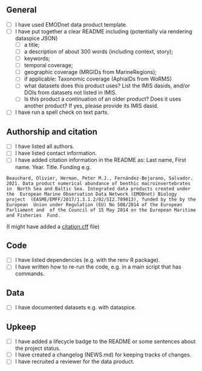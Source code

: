 ## General

- [ ] I have used EMODnet data product template.
- [ ] I have put together a clear README including (potentially via rendering dataspice JSON)
    - [ ] a title;
    - [ ] a description of about 300 words (including context, story);
    - [ ] keywords;
    - [ ] temporal coverage;
    - [ ] geographic coverage (MRGIDs from MarineRegions);
    - [ ] if applicable: Taxonomic coverage (AphiaIDs from WoRMS)
    - [ ] what datasets does this product uses? List the IMIS dasids, and/or DOIs from datasets not listed in IMIS.
   - [ ] Is this product a continuation of an older product? Does it uses another product? If yes, please provide its IMIS dasid.
- [ ] I have run a spell check on text parts.

## Authorship and citation

- [ ] I have listed all authors.
- [ ] I have listed contact information.
- [ ] I have added citation information in the README as: Last name, First name. Year. Title. Funding e.g.

```
Beauchard, Olivier, Herman, Peter M.J., Fernández-Bejarano, Salvador.  2021. Data product numerical abundance of benthic macroinvertebrates in  North Sea and Baltic Sea. Integrated data products created under the  European Marine Observation Data Network (EMODnet) Biology project  (EASME/EMFF/2017/1.3.1.2/02/SI2.789013), funded by the by the European  Union under Regulation (EU) No 508/2014 of the European Parliament and  of the Council of 15 May 2014 on the European Maritime and Fisheries  Fund.
```

(I might have added a [citation.cff](https://docs.github.com/en/repositories/managing-your-repositorys-settings-and-features/customizing-your-repository/about-citation-files) file)

## Code

- [ ] I have listed dependencies (e.g. with the renv R package).
- [ ] I have written how to re-run the code, e.g. in a main script that has commands.

## Data

- [ ] I have documented datasets e.g. with dataspice.

## Upkeep

- [ ] I have added a lifecycle badge to the README or some sentences about the project status.
- [ ] I have created a changelog (NEWS.md) for keeping tracks of changes.
- [ ] I have recruited a reviewer for the data product.
